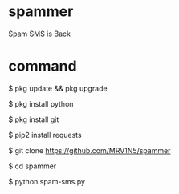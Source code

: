 # spammer
Spam SMS is Back

# command
$ pkg update && pkg upgrade

$ pkg install python

$ pkg install git

$ pip2 install requests

$ git clone https://github.com/MRV1N5/spammer

$ cd spammer

$ python spam-sms.py
